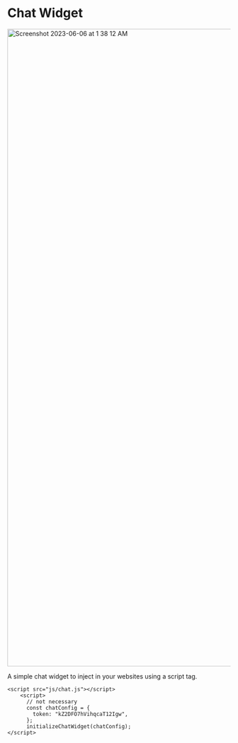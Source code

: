 # Chat Widget

<img width="1440" alt="Screenshot 2023-06-06 at 1 38 12 AM" src="https://github.com/GreatHayat/chat-widget/assets/30028457/722110eb-042c-45e3-b694-1736a1a3ebbc">

A simple chat widget to inject in your websites using a script tag. 

```
<script src="js/chat.js"></script>
    <script>
      // not necessary
      const chatConfig = {
        token: "kZ2DFO7hVihqcaT12Igw",
      };
      initializeChatWidget(chatConfig);
</script>
    
